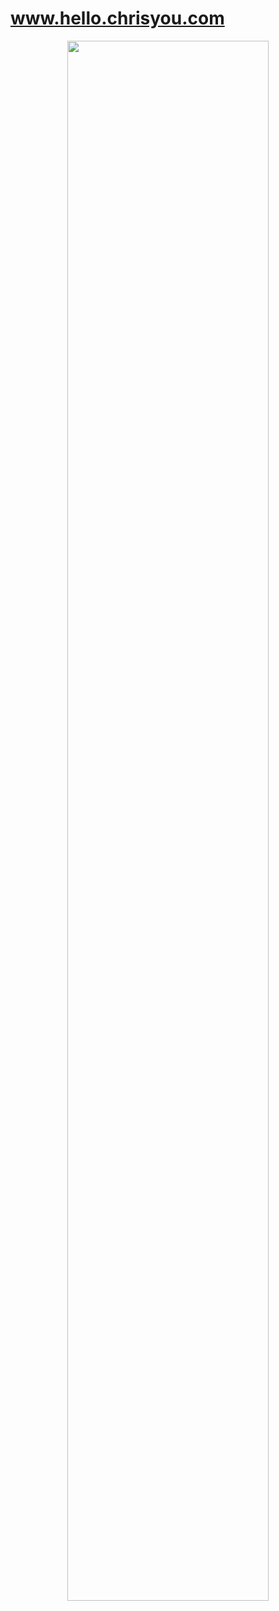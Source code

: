 # www.hello.chrisyou.com
<p align="center">
  <img  src="https://storage.googleapis.com/static-images-703/Current%20Portfolio%20Website.png" width="80%"/>
  </p>
